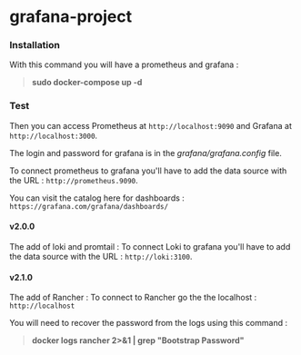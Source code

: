 # grafana-project


### Installation

With this command you will have a prometheus and grafana : 
> **sudo docker-compose up -d**


### Test 

Then you can access Prometheus at `http://localhost:9090` and Grafana at `http://localhost:3000`.


The login and password for grafana is in the *grafana/grafana.config* file.

To connect prometheus to grafana you'll have to add the data source with the URL : `http://prometheus.9090`.

You can visit the catalog here for dashboards : `https://grafana.com/grafana/dashboards/`


#### v2.0.0

The add of loki and promtail :
To connect Loki to grafana you'll have to add the data source with the URL : `http://loki:3100`.


#### v2.1.0

The add of Rancher : 
To connect to Rancher go the the localhost : `http://localhost`

You will need to recover the password from the logs using this command : 
> **docker logs rancher 2>&1 | grep "Bootstrap Password"**
